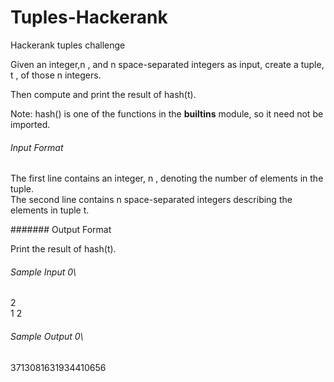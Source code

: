 # Tuples-Hackerank
Hackerank tuples challenge

Given an integer,n , and n space-separated integers as input, create a tuple, t , of those n integers. 

Then compute and print the result of hash(t).

Note: hash() is one of the functions in the __builtins__ module, so it need not be imported.

###### Input Format

The first line contains an integer, n , denoting the number of elements in the tuple.\
The second line contains n space-separated integers describing the elements in tuple t.

####### Output Format

Print the result of hash(t).

###### Sample Input 0\
2\
1 2


###### Sample Output 0\
3713081631934410656

